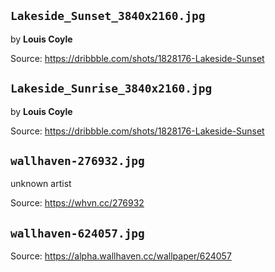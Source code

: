 ## `Lakeside_Sunset_3840x2160.jpg`
by **Louis Coyle**

Source: https://dribbble.com/shots/1828176-Lakeside-Sunset


## `Lakeside_Sunrise_3840x2160.jpg`
by **Louis Coyle**

Source: https://dribbble.com/shots/1828176-Lakeside-Sunset

## `wallhaven-276932.jpg`
unknown artist

Source: https://whvn.cc/276932


## `wallhaven-624057.jpg`

Source: https://alpha.wallhaven.cc/wallpaper/624057
